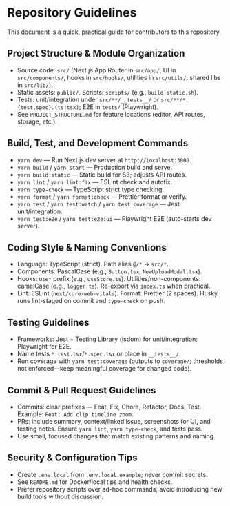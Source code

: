 # Repository Guidelines

This document is a quick, practical guide for contributors to this repository.

## Project Structure & Module Organization

- Source code: `src/` (Next.js App Router in `src/app/`, UI in `src/components/`, hooks in `src/hooks/`, utilities in `src/utils/`, shared libs in `src/lib/`).
- Static assets: `public/`. Scripts: `scripts/` (e.g., `build-static.sh`).
- Tests: unit/integration under `src/**/__tests__/` or `src/**/*.{test,spec}.(ts|tsx)`; E2E in `tests/` (Playwright).
- See `PROJECT_STRUCTURE.md` for feature locations (editor, API routes, storage, etc.).

## Build, Test, and Development Commands

- `yarn dev` — Run Next.js dev server at `http://localhost:3000`.
- `yarn build` / `yarn start` — Production build and serve.
- `yarn build:static` — Static build for S3; adjusts API routes.
- `yarn lint` / `yarn lint:fix` — ESLint check and autofix.
- `yarn type-check` — TypeScript strict type checking.
- `yarn format` / `yarn format:check` — Prettier format or verify.
- `yarn test` / `yarn test:watch` / `yarn test:coverage` — Jest unit/integration.
- `yarn test:e2e` / `yarn test:e2e:ui` — Playwright E2E (auto-starts dev server).

## Coding Style & Naming Conventions

- Language: TypeScript (strict). Path alias `@/*` → `src/*`.
- Components: PascalCase (e.g., `Button.tsx`, `NewUploadModal.tsx`).
- Hooks: `use*` prefix (e.g., `useStore.ts`). Utilities/non-components: camelCase (e.g., `logger.ts`). Re-export via `index.ts` when practical.
- Lint: ESLint (`next/core-web-vitals`). Format: Prettier (2 spaces). Husky runs lint-staged on commit and `type-check` on push.

## Testing Guidelines

- Frameworks: Jest + Testing Library (jsdom) for unit/integration; Playwright for E2E.
- Name tests `*.test.tsx`/`*.spec.tsx` or place in `__tests__/`.
- Run coverage with `yarn test:coverage` (outputs to `coverage/`; thresholds not enforced—keep meaningful coverage for changed code).

## Commit & Pull Request Guidelines

- Commits: clear prefixes — Feat, Fix, Chore, Refactor, Docs, Test. Example: `Feat: Add clip timeline zoom`.
- PRs: include summary, context/linked issue, screenshots for UI, and testing notes. Ensure `yarn lint`, `yarn type-check`, and tests pass.
- Use small, focused changes that match existing patterns and naming.

## Security & Configuration Tips

- Create `.env.local` from `.env.local.example`; never commit secrets.
- See `README.md` for Docker/local tips and health checks.
- Prefer repository scripts over ad-hoc commands; avoid introducing new build tools without discussion.
